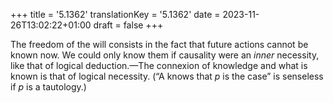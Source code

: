 +++
title = '5.1362'
translationKey = '5.1362'
date = 2023-11-26T13:02:22+01:00
draft = false
+++

The freedom of the will consists in the fact that future actions cannot be known now. We could only know them if causality were an <em>inner</em> necessity, like that of logical deduction.—The connexion of knowledge and what is known is that of logical necessity.
(“A knows that <span class="mathmode"><var>p</var></span> is the case” is senseless if <span class="mathmode"><var>p</var></span> is a tautology.)

